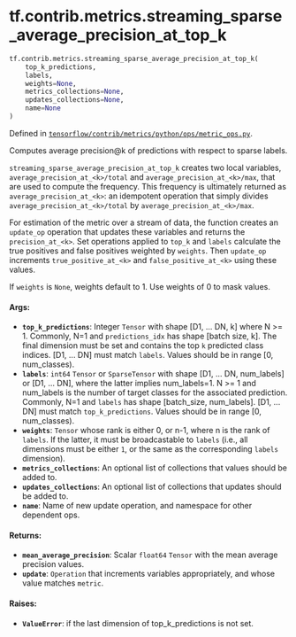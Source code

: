 <div itemscope itemtype="http://developers.google.com/ReferenceObject">
<meta itemprop="name" content="tf.contrib.metrics.streaming_sparse_average_precision_at_top_k" />
<meta itemprop="path" content="Stable" />
</div>

# tf.contrib.metrics.streaming_sparse_average_precision_at_top_k

``` python
tf.contrib.metrics.streaming_sparse_average_precision_at_top_k(
    top_k_predictions,
    labels,
    weights=None,
    metrics_collections=None,
    updates_collections=None,
    name=None
)
```



Defined in [`tensorflow/contrib/metrics/python/ops/metric_ops.py`](https://www.tensorflow.org/code/tensorflow/contrib/metrics/python/ops/metric_ops.py).

Computes average precision@k of predictions with respect to sparse labels.

`streaming_sparse_average_precision_at_top_k` creates two local variables,
`average_precision_at_<k>/total` and `average_precision_at_<k>/max`, that
are used to compute the frequency. This frequency is ultimately returned as
`average_precision_at_<k>`: an idempotent operation that simply divides
`average_precision_at_<k>/total` by `average_precision_at_<k>/max`.

For estimation of the metric over a stream of data, the function creates an
`update_op` operation that updates these variables and returns the
`precision_at_<k>`. Set operations applied to `top_k` and `labels` calculate
the true positives and false positives weighted by `weights`. Then `update_op`
increments `true_positive_at_<k>` and `false_positive_at_<k>` using these
values.

If `weights` is `None`, weights default to 1. Use weights of 0 to mask values.

#### Args:

* <b>`top_k_predictions`</b>: Integer `Tensor` with shape [D1, ... DN, k] where N >= 1.
    Commonly, N=1 and `predictions_idx` has shape [batch size, k]. The final
    dimension must be set and contains the top `k` predicted class indices.
    [D1, ... DN] must match `labels`. Values should be in range
    [0, num_classes).
* <b>`labels`</b>: `int64` `Tensor` or `SparseTensor` with shape
    [D1, ... DN, num_labels] or [D1, ... DN], where the latter implies
    num_labels=1. N >= 1 and num_labels is the number of target classes for
    the associated prediction. Commonly, N=1 and `labels` has shape
    [batch_size, num_labels]. [D1, ... DN] must match `top_k_predictions`.
    Values should be in range [0, num_classes).
* <b>`weights`</b>: `Tensor` whose rank is either 0, or n-1, where n is the rank of
    `labels`. If the latter, it must be broadcastable to `labels` (i.e., all
    dimensions must be either `1`, or the same as the corresponding `labels`
    dimension).
* <b>`metrics_collections`</b>: An optional list of collections that values should
    be added to.
* <b>`updates_collections`</b>: An optional list of collections that updates should
    be added to.
* <b>`name`</b>: Name of new update operation, and namespace for other dependent ops.


#### Returns:

* <b>`mean_average_precision`</b>: Scalar `float64` `Tensor` with the mean average
    precision values.
* <b>`update`</b>: `Operation` that increments variables appropriately, and whose
    value matches `metric`.


#### Raises:

* <b>`ValueError`</b>: if the last dimension of top_k_predictions is not set.
